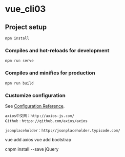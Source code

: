 # vue_cli03

## Project setup
```
npm install
```

### Compiles and hot-reloads for development
```
npm run serve
```

### Compiles and minifies for production
```
npm run build
```

### Customize configuration
See [Configuration Reference](https://cli.vuejs.org/config/).

```
axios中文网：http://axios-js.com/
Github：https://github.com/axios/axios

jsonplaceholder：http://jsonplaceholder.typicode.com/
```

vue add axios
vue add bootstrap

<!-- 安装jQuery -->
cnpm install --save jQuery
